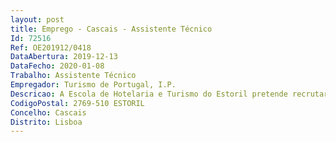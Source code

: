 ```yaml
--- 
layout: post
title: Emprego - Cascais - Assistente Técnico
Id: 72516
Ref: OE201912/0418
DataAbertura: 2019-12-13
DataFecho: 2020-01-08
Trabalho: Assistente Técnico
Empregador: Turismo de Portugal, I.P.
Descricao: A Escola de Hotelaria e Turismo do Estoril pretende recrutar um Assistente Técnico para desempenhar funções na área administrativa e financeira de apoio à Direção de Recursos Humanos, nomeadamente • Instrução dos Processos de contratação com a documentação necessária • Inscrições na CGA   Segurança Social e ADSE • Instrução dos processos de atribuição das prestações familiares e pré natal • Instrução de processos de acumulação de funções • Instrução de processos de Licença s  vencimento • Controlo do Relógio de Ponto, carregamento das justificações de ausência,emissão de mapas e respetiva conferência • Elaboração do Mapa de Férias • Preparação de todo o expediente relativo à área de recursos humanos parasubmissão a despacho e consequente arquivo • Introdução de novos funcionários e atualização das fichas já existentes na basede dados e comunicação ao processamento de vencimentos • Quaisquer outras tarefas para que seja solicitada relacionada com atividade do setor.
CodigoPostal: 2769-510 ESTORIL
Concelho: Cascais
Distrito: Lisboa
--- 
```

